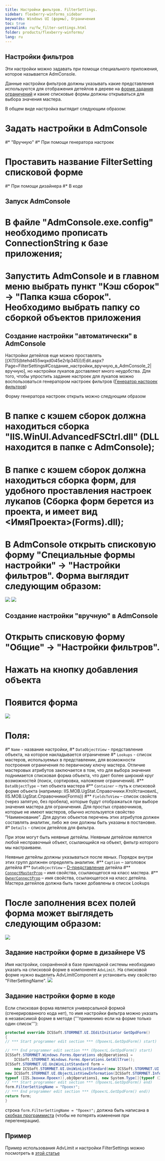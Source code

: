 ```yaml
---
title: Настройки фильтров. FilterSettings.
sidebar: flexberry-winforms_sidebar
keywords: Windows UI (формы), Ограничения
toc: true
permalink: ru/fw_filter-settings.html
folder: products/flexberry-winforms/
lang: ru
---
```


## Настройки фильтров

Эти настройки можно задавать при помощи специального приложения, которое называется AdmConsole.

Данные настройки фильтров должны указывать какие представления используются для отображения детейлов в дереве на [форме задания ограничений](fw_limit-editor-simple-view.html) и какие списковые формы должны открываться для выбора значения мастера.



В общем виде настройка выглядит следующим образом:
# Задать настройки в AdmConsole
#* "Вручную"
#* При помощи генератора настроек
# Проставить название FilterSetting списковой форме
#* При помощи дизайнера
#* В коде

## Запуск AdmConsole
# В файле "AdmConsole.exe.config" необходимо прописать ConnectionString к базе приложения;
# Запустить AdmConsole и в главном меню выбрать пункт "Кэш сборок" -> "Папка кэша сборок". Необходимо выбрать папку со сборкой объектов приложения

## Создание настройки "автоматически" в AdmConsole
Настройки детейлов еще можно проставлять [(X(1)S(btehd455wqxd0i45e2rlp345))/Edit.aspx?Page=FilterSettings#Создание_настройки_вручную_в_AdmConsole_2|вручную], но настройки лукапов доставляют много неудобства. Для того, чтобы упростить задание настроек для лукапов можно воспользоваться генератором настроек фильтров ([Генератор настроек фильтров](прикладные-системы_Генератор-настроек-фильтров.html))


Форму генератора настроек открыть можно следующим образом
# В папке с кэшем сборок должна находиться сборка "IIS.WinUI.AdvancedFSCtrl.dll" (DLL находится в папке с AdmConsole);
# В папке с кэшем сборок должна находиться сборка форм, для удобного проставления настроек лукапов (Сборка форм берется из проекта, и имеет вид <ИмяПроекта>(Forms).dll);
# В AdmConsole открыть списковую форму "Специальные формы настройки" -> "Настройки фильтров". Форма выглядит следующим образом:

![](/images/pages/products/flexberry-winforms/subsystems/limits/filtersettings_generated1.jpg)
![](/images/pages/products/flexberry-winforms/subsystems/limits/filtersettings_generated2.jpg)

## Создание настройки "вручную" в AdmConsole
# Открыть списковую форму "Общие" -> "Настройки фильтров".
# Нажать на кнопку добавления объекта
# Появится форма

![](/images/pages/products/flexberry-winforms/subsystems/limits/filtersettings_before.jpg)

# Поля: 
#* `Name` - название настройки, 
#* `DataObjectView` - представление объекта, на которое накладывается ограничение
#* `Lookups` - список мастеров, иcпользуемых в представлении, для возможности построения ограничения по первичному ключу мастера. Отличие мастеровых атрибутов заключается в том, что для выбора значения поднимается списковая форма объекта, что дает более широкий круг возможностей (поиск, сортировка, наложение ограничений).
#** `DataObjectType` – тип объекта мастера
#** `Container` – путь к списковой форме объекта (например: IIS.MOB.UgStat.Справочники.КтоУстановилL, IIS.MOB.UgStat.Справочники(Forms))
#** `FieldsToView` – список свойств (через запятую, без пробела), которые будут отображаться при выборе значения мастера  для ограничения. Для простых справочников, которые не имеют мастеров, обычно используется свойство “Наименование”. Для других объектов перечень этих атрибутов должен составлять аналитик, либо же они должны быть указаны в постановке.
#* `Details` - список детейлов для фильтра.

При этом могут быть неявные детейлы. Неявным детейлом является любой несправочный объект, ссылающийся на объект, фильтр которого мы настраиваем.

Неявные детейлы должны указываться после явных. Порядок внутри этих групп должнен определять аналитик.
#** `Caption` – заголовок детейла
#** `DataObjectView` – [D-представление](fd_d-view.html) детейла
#** [`ConnectMasterProp`](Фильтрация-по-детейлам-мастера--connect-master-prop--owner-connect-prop.html) – имя свойства, ссылающегося на класс мастера.
#** [`OwnerConnectProp`](Фильтрация-по-детейлам-мастера--connect-master-prop--owner-connect-prop.html) – имя свойства, ссылающегося на класс детейла.
Мастера детейлов должна быть также добавлены в список Lookups 
# После заполнения всех полей форма может выглядеть следующим образом:
![](/images/pages/products/flexberry-winforms/subsystems/limits/filtersettings_after.jpg)


## Задание настройки форме в дизайнере VS
Имя настройки, сохранённой в базе прикладной системы необходимо указать на списковой форме в компоненте `AdvLimit`. 
На списковой форме нужно выделить AdvLimitComponent и установить ему свойство "FilterSettingName".
![](/images/pages/products/flexberry-winforms/subsystems/limits/filtersettings_vs.jpg)

## Задание настройки форме в коде
Если списковая форма является универсальной формой (сгенерированного кода нет), то имя настройки фильтра можно указать в независимой форме в методе ('''применимо если на форме только один список'''): 

```csharp
protected override ICSSoft.STORMNET.UI.IEditInitiator GetDpdForm()
{
// *** Start programmer edit section *** (ПроектL.GetDpdForm() start)

// *** End programmer edit section *** (ПроектL.GetDpdForm() start)
ICSSoft.STORMNET.Windows.Forms.Operations objOperations1 =
	ICSSoft.STORMNET.Windows.Forms.Operations.GetAllTrue();
ICSSoft.STORMNET.UI.UniWinListStandard form =
	new ICSSoft.STORMNET.UI.UniWinListStandard(new ICSSoft.STORMNET.UI.ObjectListViewInformation[]{
new ICSSoft.STORMNET.UI.ObjectListViewInformation(ICSSoft.STORMNET.Information.GetView("ПроектL",
typeof (IIS.Звонки.Проект)),objOperations1, new System.Type[]{typeof (IIS.Звонки.Проект)}, null)}, "Проекты");
// *** Start programmer edit section *** (ПроектL.GetDpdForm() end)
form.FilterSettingName = "Проект";
// *** End programmer edit section *** (ПроектL.GetDpdForm() end))
return form;
}
```

строка `form.FilterSettingName = "Проект";` должна быть написана в [скобках программиста](fo_programmer-brackets.html) (чтобы не потерять изменения при перегенерации).

## Пример

Пример использования AdvLimit и настройки FilterSettings можно посмотреть в [этой статье](fw_filter-example.html)

